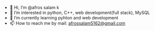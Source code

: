 - 👋 Hi, I’m @afros salam k
- 👀 I’m interested in python, C++, web development(full stack), MySQL
- 🌱 I’m currently learning pyhton and web development
- 📫 How to reach me by mail: afrossalam5162@gmail.com

<!---
afrossk/afrossk is a ✨ special ✨ repository because its `README.md` (this file) appears on your GitHub profile.
You can click the Preview link to take a look at your changes.
--->

